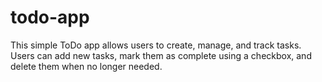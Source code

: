 # todo-app
 This simple ToDo app allows users to create, manage, and track tasks. Users can add new tasks, mark them as complete using a checkbox, and delete them when no longer needed.
